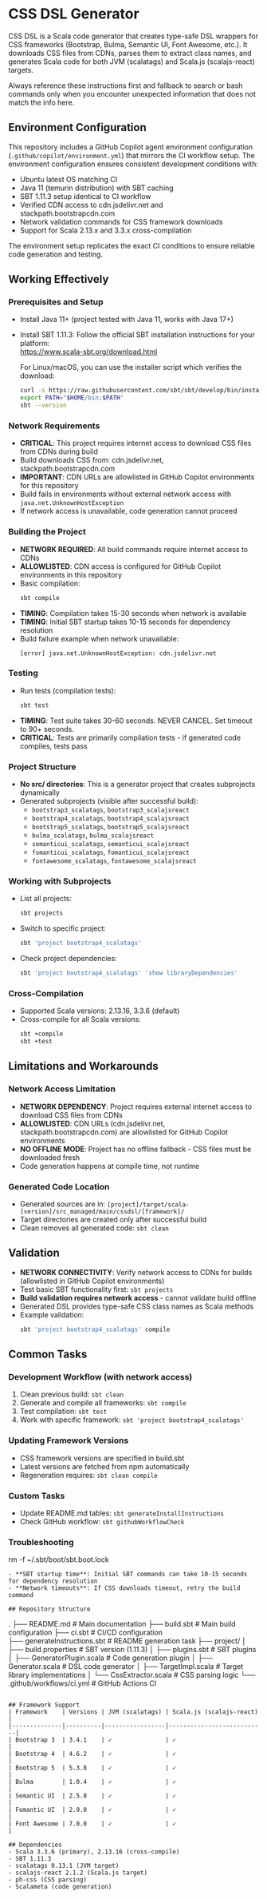 # CSS DSL Generator

CSS DSL is a Scala code generator that creates type-safe DSL wrappers for CSS frameworks (Bootstrap, Bulma, Semantic UI, Font Awesome, etc.). It downloads CSS files from CDNs, parses them to extract class names, and generates Scala code for both JVM (scalatags) and Scala.js (scalajs-react) targets.

Always reference these instructions first and fallback to search or bash commands only when you encounter unexpected information that does not match the info here.

## Environment Configuration

This repository includes a GitHub Copilot agent environment configuration (`.github/copilot/environment.yml`) that mirrors the CI workflow setup. The environment configuration ensures consistent development conditions with:

- Ubuntu latest OS matching CI
- Java 11 (temurin distribution) with SBT caching
- SBT 1.11.3 setup identical to CI workflow
- Verified CDN access to cdn.jsdelivr.net and stackpath.bootstrapcdn.com  
- Network validation commands for CSS framework downloads
- Support for Scala 2.13.x and 3.3.x cross-compilation

The environment setup replicates the exact CI conditions to ensure reliable code generation and testing.

## Working Effectively

### Prerequisites and Setup
- Install Java 11+ (project tested with Java 11, works with Java 17+)
- Install SBT 1.11.3:
  Follow the official SBT installation instructions for your platform:  
  https://www.scala-sbt.org/download.html

  For Linux/macOS, you can use the installer script which verifies the download:
  ```bash
  curl -s https://raw.githubusercontent.com/sbt/sbt/develop/bin/install-sbt | bash
  export PATH="$HOME/bin:$PATH"
  sbt --version

### Network Requirements
- **CRITICAL**: This project requires internet access to download CSS files from CDNs during build
- Build downloads CSS from: cdn.jsdelivr.net, stackpath.bootstrapcdn.com
- **IMPORTANT**: CDN URLs are allowlisted in GitHub Copilot environments for this repository
- Build fails in environments without external network access with `java.net.UnknownHostException`
- If network access is unavailable, code generation cannot proceed

### Building the Project
- **NETWORK REQUIRED**: All build commands require internet access to CDNs
- **ALLOWLISTED**: CDN access is configured for GitHub Copilot environments in this repository
- Basic compilation:
  ```bash
  sbt compile
  ```
- **TIMING**: Compilation takes 15-30 seconds when network is available
- **TIMING**: Initial SBT startup takes 10-15 seconds for dependency resolution
- Build failure example when network unavailable:
  ```
  [error] java.net.UnknownHostException: cdn.jsdelivr.net
  ```

### Testing
- Run tests (compilation tests):
  ```bash
  sbt test
  ```
- **TIMING**: Test suite takes 30-60 seconds. NEVER CANCEL. Set timeout to 90+ seconds.
- **CRITICAL**: Tests are primarily compilation tests - if generated code compiles, tests pass

### Project Structure
- **No src/ directories**: This is a generator project that creates subprojects dynamically
- Generated subprojects (visible after successful build):
  - `bootstrap3_scalatags`, `bootstrap3_scalajsreact`
  - `bootstrap4_scalatags`, `bootstrap4_scalajsreact`  
  - `bootstrap5_scalatags`, `bootstrap5_scalajsreact`
  - `bulma_scalatags`, `bulma_scalajsreact`
  - `semanticui_scalatags`, `semanticui_scalajsreact`
  - `fomanticui_scalatags`, `fomanticui_scalajsreact`
  - `fontawesome_scalatags`, `fontawesome_scalajsreact`

### Working with Subprojects
- List all projects:
  ```bash
  sbt projects
  ```
- Switch to specific project:
  ```bash
  sbt 'project bootstrap4_scalatags'
  ```
- Check project dependencies:
  ```bash
  sbt 'project bootstrap4_scalatags' 'show libraryDependencies'
  ```

### Cross-Compilation
- Supported Scala versions: 2.13.16, 3.3.6 (default)
- Cross-compile for all Scala versions:
  ```bash
  sbt +compile
  sbt +test
  ```

## Limitations and Workarounds

### Network Access Limitation
- **NETWORK DEPENDENCY**: Project requires external internet access to download CSS files from CDNs
- **ALLOWLISTED**: CDN URLs (cdn.jsdelivr.net, stackpath.bootstrapcdn.com) are allowlisted for GitHub Copilot environments
- **NO OFFLINE MODE**: Project has no offline fallback - CSS files must be downloaded fresh
- Code generation happens at compile time, not runtime

### Generated Code Location
- Generated sources are in: `[project]/target/scala-[version]/src_managed/main/cssdsl/[framework]/`
- Target directories are created only after successful build
- Clean removes all generated code: `sbt clean`

## Validation
- **NETWORK CONNECTIVITY**: Verify network access to CDNs for builds (allowlisted in GitHub Copilot environments)
- Test basic SBT functionality first: `sbt projects`
- **Build validation requires network access** - cannot validate build offline
- Generated DSL provides type-safe CSS class names as Scala methods
- Example validation:
  ```bash
  sbt 'project bootstrap4_scalatags' compile
  ```

## Common Tasks

### Development Workflow (with network access)
1. Clean previous build: `sbt clean`
2. Generate and compile all frameworks: `sbt compile`
3. Test compilation: `sbt test`
4. Work with specific framework: `sbt 'project bootstrap4_scalatags'`

### Updating Framework Versions
- CSS framework versions are specified in build.sbt
- Latest versions are fetched from npm automatically
- Regeneration requires: `sbt clean compile`

### Custom Tasks
- Update README.md tables: `sbt generateInstallInstructions`
- Check GitHub workflow: `sbt githubWorkflowCheck`

### Troubleshooting
  rm -f ~/.sbt/boot/sbt.boot.lock
  ```
- **SBT startup time**: Initial SBT commands can take 10-15 seconds for dependency resolution
- **Network timeouts**: If CSS downloads timeout, retry the build command

## Repository Structure
```
.
├── README.md                          # Main documentation
├── build.sbt                          # Main build configuration
├── ci.sbt                             # CI/CD configuration  
├── generateInstructions.sbt           # README generation task
├── project/
│   ├── build.properties              # SBT version (1.11.3)
│   ├── plugins.sbt                   # SBT plugins
│   ├── GeneratorPlugin.scala         # Code generation plugin
│   ├── Generator.scala               # DSL code generator
│   ├── TargetImpl.scala              # Target library implementations
│   └── CssExtractor.scala            # CSS parsing logic
└── .github/workflows/ci.yml          # GitHub Actions CI
```

## Framework Support
| Framework    | Versions | JVM (scalatags) | Scala.js (scalajs-react) |
|--------------|----------|-----------------|---------------------------|
| Bootstrap 3  | 3.4.1    | ✓               | ✓                         |
| Bootstrap 4  | 4.6.2    | ✓               | ✓                         |
| Bootstrap 5  | 5.3.8    | ✓               | ✓                         |
| Bulma        | 1.0.4    | ✓               | ✓                         |
| Semantic UI  | 2.5.0    | ✓               | ✓                         |
| Fomantic UI  | 2.9.0    | ✓               | ✓                         |
| Font Awesome | 7.0.0    | ✓               | ✓                         |

## Dependencies
- Scala 3.3.6 (primary), 2.13.16 (cross-compile)
- SBT 1.11.3
- scalatags 0.13.1 (JVM target)
- scalajs-react 2.1.2 (Scala.js target)
- ph-css (CSS parsing)
- Scalameta (code generation)